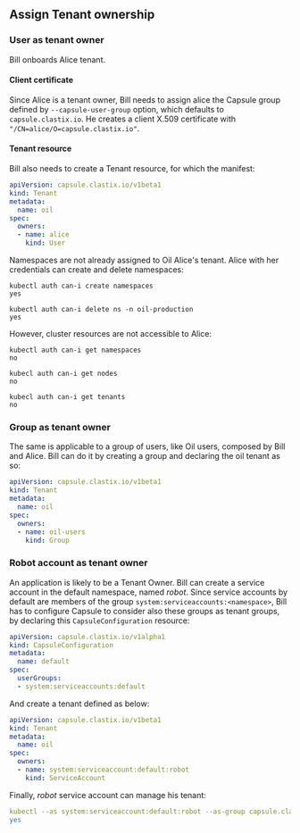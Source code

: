 ## Assign Tenant ownership

### User as tenant owner

Bill onboards Alice tenant. 

#### Client certificate

Since Alice is a tenant owner, Bill needs to assign alice the Capsule group defined by `--capsule-user-group` option, which defaults to `capsule.clastix.io`.
He creates a client X.509 certificate with `"/CN=alice/O=capsule.clastix.io"`.

#### Tenant resource

Bill also needs to create a Tenant resource, for which the manifest:

```yaml
apiVersion: capsule.clastix.io/v1beta1
kind: Tenant
metadata:
  name: oil
spec:
  owners:
  - name: alice
    kind: User
```

Namespaces are not already assigned to Oil Alice's tenant.
Alice with her credentials can create and delete namespaces:
```
kubectl auth can-i create namespaces
yes

kubectl auth can-i delete ns -n oil-production
yes
```

However, cluster resources are not accessible to Alice:
```
kubectl auth can-i get namespaces
no

kubecl auth can-i get nodes
no

kubecl auth can-i get tenants
no
```

### Group as tenant owner

The same is applicable to a group of users, like Oil users, composed by Bill and Alice.
Bill can do it by creating a group and declaring the oil tenant as so:

```yaml
apiVersion: capsule.clastix.io/v1beta1
kind: Tenant
metadata:
  name: oil
spec:
  owners:
  - name: oil-users
    kind: Group
```

### Robot account as tenant owner

An application is likely to be a Tenant Owner.
Bill can create a service account in the default namespace, named *robot*.
Since service accounts by default are members of the group `system:serviceaccounts:<namespace>`, Bill has to configure Capsule to consider also these groups as tenant groups, by declaring this `CapsuleConfiguration` resource:

```yaml
apiVersion: capsule.clastix.io/v1alpha1
kind: CapsuleConfiguration
metadata:
  name: default
spec:
  userGroups:
  - system:serviceaccounts:default
```

And create a tenant defined as below:

```yaml
apiVersion: capsule.clastix.io/v1beta1
kind: Tenant
metadata:
  name: oil
spec:
  owners:
  - name: system:serviceaccount:default:robot
    kind: ServiceAccount
```

Finally, *robot* service account can manage his tenant:

```yaml
kubectl --as system:serviceaccount:default:robot --as-group capsule.clastix.io auth can-i create namespaces
yes
```
